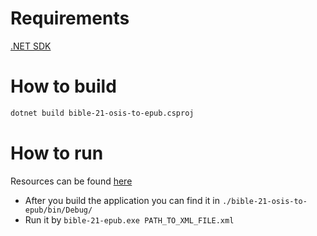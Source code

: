 # Requirements

[.NET SDK](https://www.microsoft.com/net/learn/get-started/windows)

# How to build

```bash
dotnet build bible-21-osis-to-epub.csproj
```

# How to run

Resources can be found [here](https://1drv.ms/f/s!ArZuV_aXyWwR3YNh7fHBjO8WgYfObQ)

- After you build the application you can find it in `./bible-21-osis-to-epub/bin/Debug/`
- Run it by `bible-21-epub.exe PATH_TO_XML_FILE.xml`